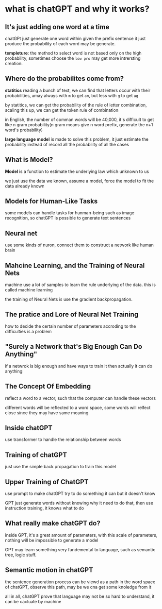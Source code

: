 <!--
 * @Descripttion: 
 * @version: 1.0
 * @Author: Areebol
 * @Date: 2023-06-15 19:50:27
-->
# what is chatGPT and why it works?
## It's just adding one word at a time
chatGPt just generate one word within given the prefix sentence 
it just produce the probability of each word may be generate.

**templeture**: the method to select word is not based only on the high probability, sometimes choose the  `low pro` may get more intrersting creation.

## Where do the probabilites come from?
**statitics** reading a bunch of text, we can find that letters occur with their probabilities, `a`may always with `m` to get `am`, but less with `g` to get `ag`

by statitics, we can get the probability of the rule of letter combination, scaling this up, we can get the token rule of combination

in English, the number of comman words will be 40,000, it's difficult to get like n gram probability(n gram means give n word prefix, generate the n+1 word's probability)

**large language model** is made to solve this problem, it just estimate the probability instead of record all the probability of all the cases

## What is Model?
**Model** is a function to estimate the underlying law which unknown to us

we just use the data we known, assume a model, force the model to fit the data already known

## Models for Human-Like Tasks
some models can handle tasks for hunman-being such as image recognition, so chatGPT is possible to generate text sentences

## Neural net
use some kinds of nuron, connect them to construct a network like human brain

## Mahcine Learning, and the Training of Neural Nets
machine use a lot of samples to learn the rule underlying of the data. this is called machine learning

the training of Neural Nets is use the gradient backpropagation.

## The pratice and Lore of Neural Net Training 
how to decide the certain number of parameters accroding to the difficulties is a problem

## "Surely a Network that's Big Enough Can Do Anything"
if a netwrok is big enough and have ways to train it then actually it can do anything

## The Concept Of Embedding
reflect a word to a vector, such that the computer can handle these vectors

different words will be reflected to a word space, some words will relfect close since they may have same meaning

## Inside chatGPT
use transformer to handle the relationship between words

## Training of chatGPT
just use the simple back propagation to train this model

## Upper Training of ChatGPT
use prompt to make chatGPT try to do something it can but it doesn't know

GPT just generate words without knowing why it need to do that, then use instruction training, it knows what to do 

## What really make chatGPT do?
inside GPT, it's a great amount of parameters, with this scale of parameters, nothing will be impossible to generate a model

GPT may learn something very fundemental to language, such as semantic tree, logic stuff.

## Semantic motion in chatGPT
the sentence generation process can be viewd as a path in the word space of chatGPT, observe this path, may be we cna get some knoledge from it

all in all, chatGPT prove that language may not be so hard to understand, it can be cacluate by machine